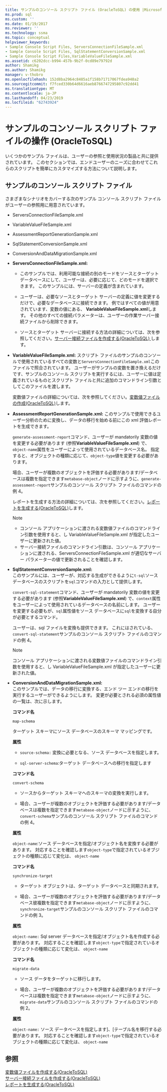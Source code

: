 ```yaml
---
title: サンプルのコンソール スクリプト ファイル (OracleToSQL) の使用 |Microsoft Docs
ms.prod: sql
ms.custom: ''
ms.date: 01/19/2017
ms.reviewer: ''
ms.technology: ssma
ms.topic: conceptual
helpviewer_keywords:
- Sample Console Script Files, ServersConnectionFileSample.xml
- Sample Console Script Files, SqlStatementConversionSample.xml
- Sample Console Script Files,VariableValueFileSample.xml
ms.assetid: c6202dcc-b994-457b-9b2f-0cd89e79792d
author: Shamikg
ms.author: Shamikg
manager: v-thobro
ms.openlocfilehash: 152d8ba2964c8485a1f158b71717067fdea948a2
ms.sourcegitcommit: f7fced330b64d6616aeb8766747295807c92dd41
ms.translationtype: MT
ms.contentlocale: ja-JP
ms.lasthandoff: 04/23/2019
ms.locfileid: "62743924"
---
```

# <a name="working-with-the-sample-console-script-files-oracletosql"></a>サンプルのコンソール スクリプト ファイルの操作 (OracleToSQL)
いくつかのサンプル ファイルは、ユーザーの参照と使用状況の製品と共に提供されています。 このセクションでは、エンドユーザーのニーズに合わせてこれらのスクリプトを簡単にカスタマイズする方法について説明します。  
  
## <a name="sample-console-script-files"></a>サンプルのコンソール スクリプト ファイル  
さまざまなシナリオをカバーする次のサンプル コンソール スクリプト ファイルがユーザーの参照用に用意されています。  
  
-   ServersConnectionFileSample.xml  
  
-   VariableValueFileSample.xml  
  
-   AssessmentReportGenerationSample.xml  
  
-   SqlStatementConversionSample.xml  
  
-   ConversionAndDataMigrationSample.xml  
  
-   **ServersConnectionFileSample.xml:**  
  
    -   このサンプルでは、利用可能な接続の別のモードをソースとターゲット データベースにして、ユーザーは、必要に応じて、どのモードを選択できます。 このサンプルには、サーバーの定義が含まれています。  
  
    -   ユーザーは、必要なソースとターゲット サーバーの定義に値を変更するだけで、必要なデータベースに接続できます。 例ではすべての値が用意されています、変数の値にある、 **VariableValueFileSample.xml**します。  その他のすべての接続パラメーターは、ユーザーの作業サーバー接続ファイルから削除できます。  
  
    -   ソースとターゲット サーバーに接続する方法の詳細については、次を参照してください。[サーバー接続ファイルを作成する&#40;OracleToSQL&#41; ](../../ssma/oracle/creating-the-server-connection-files-oracletosql.md)します。  
  
-   **VariableValueFileSample.xml:** スクリプト ファイルのサンプルのコンソールで使用されているすべての変数と`ServersConnectionFileSample.xml`このファイルで照合されています。 ユーザーがサンプルの変数を置き換えるだけです、サンプルのコンソール スクリプトを実行するには、ユーザーに値は定義されているものとスクリプト ファイルと共に追加のコマンドライン引数としてこのファイルを渡します。  
  
    変数値ファイルの詳細については、次を参照してください。[変数値ファイルの作成&#40;OracleToSQL&#41;](../../ssma/oracle/creating-variable-value-files-oracletosql.md)します。  
  
-   **AssessmentReportGenerationSample.xml:** このサンプルで使用できるユーザー分析のために変換し、データの移行を始める前にこの xml 評価レポートを生成できます。  
  
    `generate-assessment-report`コマンド、ユーザーが mandatorily 変数の値を変更する必要があります (参照**VariableValueFileSample.xml**) で、`object-name`属性をユーザーによって使用されているデータベース名。 指定すると、オブジェクトの種類に応じて、`object-type`値を変更する必要があります。  
  
    場合、ユーザーが複数のオブジェクトを評価する必要があります/データベースは複数を指定できます`metabase-object`ノードに示すように、`generate-assessment-report`サンプルのコンソール スクリプト ファイルのコマンドの例 4。  
  
    レポートを生成する方法の詳細については、次を参照してください。[レポートを生成する&#40;OracleToSQL&#41;](../../ssma/oracle/generating-reports-oracletosql.md)します。  
  
    > [!NOTE]  
    > -   コンソール アプリケーションに渡される変数値ファイルのコマンドライン引数を使用すると、し VariableValueFileSample.xml が指定したユーザーに更新された値。  
    > -   サーバー接続ファイルのコマンドライン引数は、コンソール アプリケーションに渡される、ServersConnectionFileSample.xml が適切なサーバー パラメーターの値で更新されることを確認します。  
  
-   **SqlStatementConversionSample.xml:**  
    このサンプルには、ユーザーが、対応する生成ができるように`t-sql`ソース データベースのスクリプトを`sql`コマンドの入力として提供します。  
  
    `convert-sql-statement`コマンド、ユーザーが mandatorily 変数の値を変更する必要があります (参照**VariableValueFileSample.xml**) で、`context`属性をユーザーによって使用されているデータベースの名前にします。 ユーザーを変更する必要もが、`sql`属性値をソース データベースに`sql`を変換する自分が必要とするコマンド。  
  
    ユーザーは、sql ファイルを変換も提供できます。 これにはされている、`convert-sql-statement`サンプルのコンソール スクリプト ファイルのコマンドの例 4。  
  
    > [!NOTE]  
    > コンソール アプリケーションに渡される変数値ファイルのコマンドライン引数を使用すると、し VariableValueFileSample.xml が指定したユーザーに更新された値。  
  
-   **ConversionAndDataMigrationSample.xml:**  
     このサンプルでは、データの移行に変換する、エンド ツー エンドの移行を実行するユーザーができるようにします。 変更が必要とされる必須の属性値の一覧は、次に示します。  
  
    **コマンド名**  
  
    `map-schema`  
  
    ターゲット スキーマにソース データベースのスキーマ マッピングです。  
  
    **属性**  
  
    -   `source-schema:` 変換に必要となる、ソース データベースを指定します。  
  
    -   `sql-server-schema`:ターゲット データベースへの移行を指定します  
  
    **コマンド名**  
  
    `convert-schema`  
  
    -   ソースからターゲット スキーマへのスキーマの変換を実行します。  
  
    -   場合、ユーザーが複数のオブジェクトを評価する必要があります/データベースは複数を指定できます`metabase-object`ノードに示すように、`convert-schema`サンプルのコンソール スクリプト ファイルのコマンドの例 4。  
  
    **属性**  
  
    `object-name`:ソース データベースを指定/オブジェクト名を変換する必要があります。 対応することを確認します`object-type`で指定されているオブジェクトの種類に応じて変化は、 `object-name`  
  
    **コマンド名**  
  
    `synchronize-target`  
  
    -   ターゲット オブジェクトは、ターゲット データベースと同期されます。  
  
    -   場合、ユーザーが複数のオブジェクトを評価する必要があります/データベース彼複数を指定できます`metabase-object`ノードに示すように、`synchronize-target`サンプルのコンソール スクリプト ファイルのコマンドの例 3。  
  
    **属性**  
  
    `object-name:` Sql server データベースを指定/オブジェクト名を作成する必要があります。 対応することを確認します`object-type`で指定されているオブジェクトの種類に応じて変化は、 `object-name`  
  
    **コマンド名**  
  
    `migrate-data`  
  
    -   ソース データをターゲットに移行します。  
  
    -   場合、ユーザーが複数のオブジェクトを評価する必要があります/データベースは複数を指定できます`metabase-object`ノードに示すように、`migrate-data`サンプルのコンソール スクリプト ファイルのコマンドの例 2。  
  
    **属性**  
  
    `object-name:` ソース データベースを指定します]、[テーブル名を移行する必要があります。 対応することを確認します`object-type`で指定されているオブジェクトの種類に応じて変化は、 `object-name`  
  
## <a name="see-also"></a>参照  
[変数値ファイルを作成する&#40;OracleToSQL&#41;](../../ssma/oracle/creating-variable-value-files-oracletosql.md)  
[サーバー接続ファイルを作成する&#40;OracleToSQL&#41;](../../ssma/oracle/creating-the-server-connection-files-oracletosql.md)  
[レポートを生成する&#40;OracleToSQL&#41;](../../ssma/oracle/generating-reports-oracletosql.md)  
  
